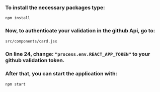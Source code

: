 ### To install the necessary packages type:

`npm install`

### Now, to authenticate your validation in the github Api, go to:

`src/components/card.jsx`

### On line 24, change: `"process.env.REACT_APP_TOKEN"` to your github validation token.

### After that, you can start the application with:

`npm start`